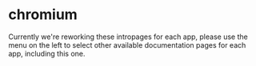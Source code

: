 # chromium

Currently we're reworking these intropages for each app, please use the menu on the left to select other available documentation pages for each app, including this one.
